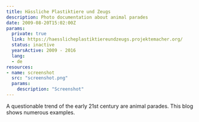 ```yaml
---
title: Hässliche Plastiktiere und Zeugs
description: Photo documentation about animal parades
date: 2009-08-20T15:02:00Z
params:
  private: true
  link: https://haesslicheplastiktiereundzeugs.projektemacher.org/
  status: inactive
  yearsActive: 2009 - 2016
  lang:
  - de
resources:
- name: screenshot
  src: "screenshot.png"
  params:
    description: "Screenshot"
---
```

A questionable trend of the early 21st century are animal parades. This blog shows numerous examples.
